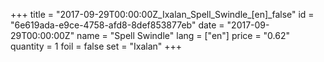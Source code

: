 +++
title = "2017-09-29T00:00:00Z_Ixalan_Spell_Swindle_[en]_false"
id = "6e619ada-e9ce-4758-afd8-8def853877eb"
date = "2017-09-29T00:00:00Z"
name = "Spell Swindle"
lang = ["en"]
price = "0.62"
quantity = 1
foil = false
set = "Ixalan"
+++
